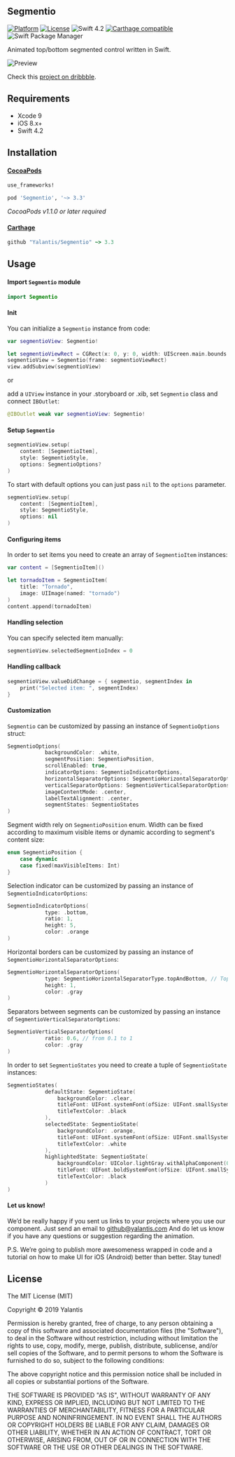 ## Segmentio
[![Platform](http://img.shields.io/badge/platform-iOS-blue.svg?style=flat)](https://cocoapods.org/?q=segmentio) [![License](http://img.shields.io/badge/license-MIT-green.svg?style=flat)](https://github.com/Yalantis/Segmentio/blob/master/LICENSE) ![Swift 4.2](https://img.shields.io/badge/Swift-4.1-orange.svg) [![Carthage compatible](https://img.shields.io/badge/Carthage-compatible-4BC51D.svg?style=flat)](https://github.com/Carthage/Carthage) ![Swift Package Manager](https://img.shields.io/badge/swiftpm-compatible-green.svg)

Animated top/bottom segmented control written in Swift.

![Preview](https://github.com/Yalantis/Segmentio/blob/master/Assets/animation.gif)

Check this <a href="https://dribbble.com/shots/2820372-Segmentio-Component">project on dribbble</a>.

## Requirements

- Xcode 9
- iOS 8.x+
- Swift 4.2

## Installation

#### [CocoaPods](http://cocoapods.org)
```ruby
use_frameworks! 

pod 'Segmentio', '~> 3.3'
```

*CocoaPods v1.1.0 or later required*

#### [Carthage](http://github.com/Carthage/Carthage)
```ruby
github "Yalantis/Segmentio" ~> 3.3
```

## Usage
#### Import `Segmentio` module
```swift
import Segmentio
```

#### Init
You can initialize a `Segmentio` instance from code:

```swift
var segmentioView: Segmentio!

let segmentioViewRect = CGRect(x: 0, y: 0, width: UIScreen.main.bounds.width, height: 125)
segmentioView = Segmentio(frame: segmentioViewRect)
view.addSubview(segmentioView)
```

or

add a `UIView` instance in your .storyboard or .xib, set `Segmentio` class and connect `IBOutlet`:

```swift
@IBOutlet weak var segmentioView: Segmentio!
```

#### Setup `Segmentio`
```swift
segmentioView.setup(
	content: [SegmentioItem],
	style: SegmentioStyle,
	options: SegmentioOptions?
)
```

To start with default options you can just pass `nil` to the `options` parameter.

```swift
segmentioView.setup(
	content: [SegmentioItem],
	style: SegmentioStyle,
	options: nil
)
```


#### Configuring items 
In order to set items you need to create an array of `SegmentioItem` instances:

```swift
var content = [SegmentioItem]()

let tornadoItem = SegmentioItem(
	title: "Tornado",
	image: UIImage(named: "tornado")
)
content.append(tornadoItem)
```

#### Handling selection
You can specify selected item manually:

```swift
segmentioView.selectedSegmentioIndex = 0
```

#### Handling callback

```swift
segmentioView.valueDidChange = { segmentio, segmentIndex in
	print("Selected item: ", segmentIndex)
}
```

#### Customization
`Segmentio` can be customized by passing an instance of `SegmentioOptions` struct:

```swift
SegmentioOptions(
            backgroundColor: .white,
            segmentPosition: SegmentioPosition,
            scrollEnabled: true,
            indicatorOptions: SegmentioIndicatorOptions,
            horizontalSeparatorOptions: SegmentioHorizontalSeparatorOptions,
            verticalSeparatorOptions: SegmentioVerticalSeparatorOptions,
            imageContentMode: .center,
            labelTextAlignment: .center,
            segmentStates: SegmentioStates
)
```

Segment width rely on `SegmentioPosition` enum. Width can be fixed according to maximum visible items or dynamic according to segment's content size:

```swift
enum SegmentioPosition {
    case dynamic
    case fixed(maxVisibleItems: Int)
}
```

Selection indicator can be customized by passing an instance of `SegmentioIndicatorOptions`:

```swift
SegmentioIndicatorOptions(
            type: .bottom,
            ratio: 1,
            height: 5,
            color: .orange
)
```

Horizontal borders can be customized by passing an instance of `SegmentioHorizontalSeparatorOptions`:

```swift
SegmentioHorizontalSeparatorOptions(
            type: SegmentioHorizontalSeparatorType.topAndBottom, // Top, Bottom, TopAndBottom
            height: 1,
            color: .gray
)
```

Separators between segments can be customized by passing an instance of  `SegmentioVerticalSeparatorOptions`:

```swift
SegmentioVerticalSeparatorOptions(
            ratio: 0.6, // from 0.1 to 1
            color: .gray
)
```

In order to set `SegmentioStates` you need to create a tuple of `SegmentioState` instances:

```swift
SegmentioStates(
            defaultState: SegmentioState(
                backgroundColor: .clear,
                titleFont: UIFont.systemFont(ofSize: UIFont.smallSystemFontSize),
                titleTextColor: .black
            ),
            selectedState: SegmentioState(
                backgroundColor: .orange,
                titleFont: UIFont.systemFont(ofSize: UIFont.smallSystemFontSize),
                titleTextColor: .white
            ),
            highlightedState: SegmentioState(
                backgroundColor: UIColor.lightGray.withAlphaComponent(0.6),
                titleFont: UIFont.boldSystemFont(ofSize: UIFont.smallSystemFontSize),
                titleTextColor: .black
            )
)
```

#### Let us know!
We’d be really happy if you sent us links to your projects where you use our component. Just send an email to github@yalantis.com And do let us know if you have any questions or suggestion regarding the animation.

P.S. We’re going to publish more awesomeness wrapped in code and a tutorial on how to make UI for iOS (Android) better than better. Stay tuned!

## License

The MIT License (MIT)

Copyright © 2019 Yalantis

Permission is hereby granted, free of charge, to any person obtaining a copy
of this software and associated documentation files (the "Software"), to deal
in the Software without restriction, including without limitation the rights
to use, copy, modify, merge, publish, distribute, sublicense, and/or sell
copies of the Software, and to permit persons to whom the Software is
furnished to do so, subject to the following conditions:

The above copyright notice and this permission notice shall be included in
all copies or substantial portions of the Software.

THE SOFTWARE IS PROVIDED "AS IS", WITHOUT WARRANTY OF ANY KIND, EXPRESS OR
IMPLIED, INCLUDING BUT NOT LIMITED TO THE WARRANTIES OF MERCHANTABILITY,
FITNESS FOR A PARTICULAR PURPOSE AND NONINFRINGEMENT. IN NO EVENT SHALL THE
AUTHORS OR COPYRIGHT HOLDERS BE LIABLE FOR ANY CLAIM, DAMAGES OR OTHER
LIABILITY, WHETHER IN AN ACTION OF CONTRACT, TORT OR OTHERWISE, ARISING FROM,
OUT OF OR IN CONNECTION WITH THE SOFTWARE OR THE USE OR OTHER DEALINGS IN
THE SOFTWARE.

